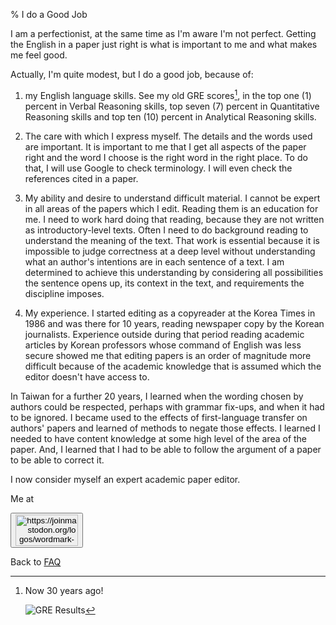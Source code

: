 % I do a Good Job

I am a perfectionist, at the same time as I'm aware I'm not perfect.
Getting the English in a paper just right is what is important to me and what makes me feel good.

Actually, I'm quite modest, but I do a good job, because of:

1. my English language skills. See my old GRE scores[^source3], in the top one (1) percent in Verbal Reasoning skills, top seven (7) percent in Quantitative Reasoning skills and top ten (10) percent in Analytical Reasoning skills.

[^source3]: Now 30 years ago!

    ![GRE Results](./pics/p4290198.jpg)

2. The care with which I express myself. The details and the words used are important. It is important to me that I get all aspects of the paper right and the word I choose is the right word in the right place. To do that, I will use Google to check terminology. I will even check the references cited in a paper.

3. My ability and desire to understand difficult material. I cannot be expert in all areas of the papers which I edit. Reading them is an education for me. I need to work hard doing that reading, because they are not written as introductory-level texts. Often I need to do background reading to understand the meaning of the text. That work is essential because it is impossible to judge correctness at a deep level without understanding what an author's intentions are in each sentence of a text. I am determined to achieve this understanding by considering all possibilities the sentence opens up, its context in the text, and requirements the discipline imposes.

4. My experience. I started editing as a copyreader at the Korea Times in 1986 and was there for 10 years, reading newspaper copy by the Korean journalists. Experience outside during that period reading academic articles by Korean professors whose command of English was less secure showed me that editing papers is an order of magnitude more difficult because of the academic knowledge that is assumed which the editor doesn't have access to.

In Taiwan for a further 20 years, I learned when the wording chosen by authors could be respected, perhaps with grammar fix-ups, and when it had to be ignored. I became used to the effects of first-language transfer on authors' papers and learned of methods to negate those effects. I learned I needed to have content knowledge at some high level of the area of the paper. And, I learned that I had to be able to follow the argument of a paper to be able to correct it. 

I now consider myself an expert academic paper editor.

Me at
    <form action='https://mastodon.sdf.org/@drbean'>
    <button type='submit' class='btn'>
    <img src='./mastodon.svg'
        alt='https://joinmastodon.org/logos/wordmark-black-text.svg'
        style='width:100px;height:50px'/>
    </button></form>
    
Back to [FAQ](FAQ.html)
